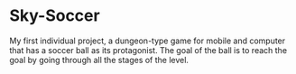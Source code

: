 # Sky-Soccer
My first individual project, a dungeon-type game for mobile and computer that has a soccer ball as its protagonist. The goal of the ball is to reach the goal by going through all the stages of the level.
